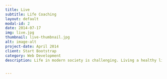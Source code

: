 ```yaml
---
title: Live 
subtitle: Life Coaching
layout: default
modal-id: 2
date: 2014-07-17
img: live.jpg
thumbnail: live-thumbnail.jpg
alt: image-alt
project-date: April 2014
client: Start Bootstrap
category: Web Development
description: Life in modern society is challenging. Living a healthy lifestyle, managing our time, dealing with unexpected event, and finding the space to elevate ourselves to our full potential is difficult. Whether you yearn to lose weight, communicate better, get back on your feet after a divorce or illness, Heather will design a life coaching program tailored to ascend into living out the vision you have for your life.


---
```

